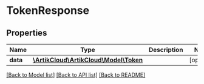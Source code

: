 # TokenResponse

## Properties
Name | Type | Description | Notes
------------ | ------------- | ------------- | -------------
**data** | [**\ArtikCloud\ArtikCloud\Model\Token**](Token.md) |  | [optional] 

[[Back to Model list]](../README.md#documentation-for-models) [[Back to API list]](../README.md#documentation-for-api-endpoints) [[Back to README]](../README.md)


